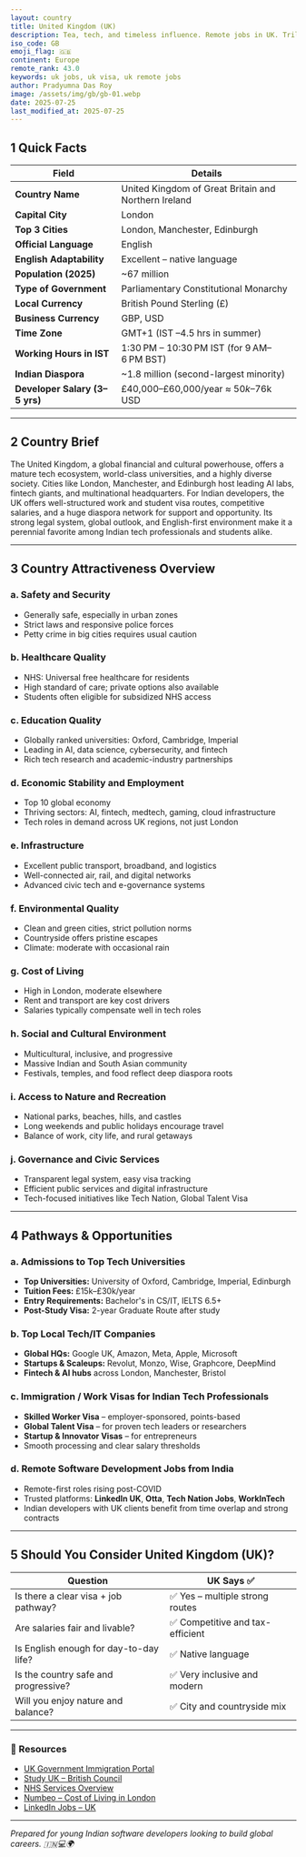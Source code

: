```yaml
---
layout: country
title: United Kingdom (UK)
description: Tea, tech, and timeless influence. Remote jobs in UK. Trilp AI curated info. Indians in UK.
iso_code: GB
emoji_flag: 🇬🇧
continent: Europe
remote_rank: 43.0
keywords: uk jobs, uk visa, uk remote jobs
author: Pradyumna Das Roy
image: /assets/img/gb/gb-01.webp
date: 2025-07-25
last_modified_at: 2025-07-25
---
```


## 1 Quick Facts

| Field                          | Details                                              |
| ------------------------------ | ---------------------------------------------------- |
| **Country Name**               | United Kingdom of Great Britain and Northern Ireland |
| **Capital City**               | London                                               |
| **Top 3 Cities**               | London, Manchester, Edinburgh                        |
| **Official Language**          | English                                              |
| **English Adaptability**       | Excellent – native language                          |
| **Population (2025)**          | ~67 million                                          |
| **Type of Government**         | Parliamentary Constitutional Monarchy                |
| **Local Currency**             | British Pound Sterling (£)                           |
| **Business Currency**          | GBP, USD                                             |
| **Time Zone**                  | GMT+1 (IST –4.5 hrs in summer)                       |
| **Working Hours in IST**       | 1:30 PM – 10:30 PM IST (for 9 AM–6 PM BST)           |
| **Indian Diaspora**            | ~1.8 million (second-largest minority)               |
| **Developer Salary (3–5 yrs)** | £40,000–£60,000/year ≈ $50k–$76k USD                 |

---

## 2 Country Brief

The United Kingdom, a global financial and cultural powerhouse, offers a mature tech ecosystem, world-class universities, and a highly diverse society. Cities like London, Manchester, and Edinburgh host leading AI labs, fintech giants, and multinational headquarters. For Indian developers, the UK offers well-structured work and student visa routes, competitive salaries, and a huge diaspora network for support and opportunity. Its strong legal system, global outlook, and English-first environment make it a perennial favorite among Indian tech professionals and students alike.

---

## 3 Country Attractiveness Overview

### a. Safety and Security

- Generally safe, especially in urban zones
- Strict laws and responsive police forces
- Petty crime in big cities requires usual caution

### b. Healthcare Quality

- NHS: Universal free healthcare for residents
- High standard of care; private options also available
- Students often eligible for subsidized NHS access

### c. Education Quality

- Globally ranked universities: Oxford, Cambridge, Imperial
- Leading in AI, data science, cybersecurity, and fintech
- Rich tech research and academic-industry partnerships

### d. Economic Stability and Employment

- Top 10 global economy
- Thriving sectors: AI, fintech, medtech, gaming, cloud infrastructure
- Tech roles in demand across UK regions, not just London

### e. Infrastructure

- Excellent public transport, broadband, and logistics
- Well-connected air, rail, and digital networks
- Advanced civic tech and e-governance systems

### f. Environmental Quality

- Clean and green cities, strict pollution norms
- Countryside offers pristine escapes
- Climate: moderate with occasional rain

### g. Cost of Living

- High in London, moderate elsewhere
- Rent and transport are key cost drivers
- Salaries typically compensate well in tech roles

### h. Social and Cultural Environment

- Multicultural, inclusive, and progressive
- Massive Indian and South Asian community
- Festivals, temples, and food reflect deep diaspora roots

### i. Access to Nature and Recreation

- National parks, beaches, hills, and castles
- Long weekends and public holidays encourage travel
- Balance of work, city life, and rural getaways

### j. Governance and Civic Services

- Transparent legal system, easy visa tracking
- Efficient public services and digital infrastructure
- Tech-focused initiatives like Tech Nation, Global Talent Visa

---

## 4 Pathways & Opportunities

### a. Admissions to Top Tech Universities

- **Top Universities:** University of Oxford, Cambridge, Imperial, Edinburgh
- **Tuition Fees:** £15k–£30k/year
- **Entry Requirements:** Bachelor's in CS/IT, IELTS 6.5+
- **Post-Study Visa:** 2-year Graduate Route after study

### b. Top Local Tech/IT Companies

- **Global HQs:** Google UK, Amazon, Meta, Apple, Microsoft
- **Startups & Scaleups:** Revolut, Monzo, Wise, Graphcore, DeepMind
- **Fintech & AI hubs** across London, Manchester, Bristol

### c. Immigration / Work Visas for Indian Tech Professionals

- **Skilled Worker Visa** – employer-sponsored, points-based
- **Global Talent Visa** – for proven tech leaders or researchers
- **Startup & Innovator Visas** – for entrepreneurs
- Smooth processing and clear salary thresholds

### d. Remote Software Development Jobs from India

- Remote-first roles rising post-COVID
- Trusted platforms: **LinkedIn UK**, **Otta**, **Tech Nation Jobs**, **WorkInTech**
- Indian developers with UK clients benefit from time overlap and strong contracts

---

## 5 Should You Consider United Kingdom (UK)?

| Question                               | UK Says ✅                       |
| -------------------------------------- | -------------------------------- |
| Is there a clear visa + job pathway?   | ✅ Yes – multiple strong routes  |
| Are salaries fair and livable?         | ✅ Competitive and tax-efficient |
| Is English enough for day-to-day life? | ✅ Native language               |
| Is the country safe and progressive?   | ✅ Very inclusive and modern     |
| Will you enjoy nature and balance?     | ✅ City and countryside mix      |

---

### 🔗 Resources

- [UK Government Immigration Portal](https://www.gov.uk/browse/visas-immigration)
- [Study UK – British Council](https://study-uk.britishcouncil.org/)
- [NHS Services Overview](https://www.nhs.uk/)
- [Numbeo – Cost of Living in London](https://www.numbeo.com/cost-of-living/in/London)
- [LinkedIn Jobs – UK](https://www.linkedin.com/jobs/search/?location=United%20Kingdom)

---

_Prepared for young Indian software developers looking to build global careers. 🇮🇳💻🌍_
